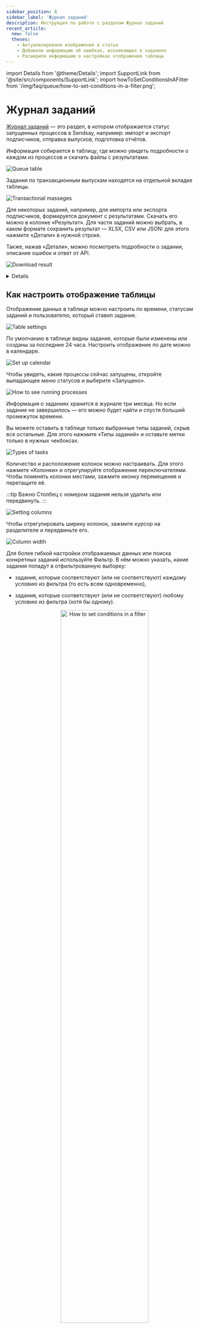 ```yaml
---
sidebar_position: 8
sidebar_label: 'Журнал заданий'
description: Инструкция по работе с разделом Журнал заданий
recent_article:
  new: false
  theses:
    - Актуализировали изображения в статье
    - Добавили информацию об ошибках, возникающих в заданиях
    - Расширили информацию о настройках отображения таблицы
---
```


import Details from '@theme/Details';
import SupportLink from '@site/src/components/SupportLink';
import howToSetConditionsInAFilter from '/img/faq/queue/how-to-set-conditions-in-a-filter.png';

# Журнал заданий

[Журнал заданий](https://app.sendsay.ru/queue) — это раздел, в котором отображается статус запущенных процессов в Sendsay, например: импорт и экспорт подписчиков, отправка выпусков, подготовка отчётов.

Информация собирается в таблицу, где можно увидеть подробности о каждом из процессов и скачать файлы с результатами.

![Queue table](/img/faq/queue/queue-table.png)

Задания по транзакционным выпускам находятся на отдельной вкладке таблицы.

![Transactional masseges](/img/faq/queue/transactional-messages.png)

Для некоторых заданий, например, для импорта или экспорта подписчиков, формируется документ с результатами. Скачать его можно в колонке «Результат». Для части заданий можно выбрать, в каком формате сохранить результат — XLSX, CSV или JSON: для этого нажмите «Детали» в нужной строке.

Также, нажав «Детали», можно посмотреть подробности о задании, описание ошибок и ответ от API.

![Download result](/img/faq/queue/download-result.gif)

<Details summary='Описание ошибок'>

Если при выполнении задания возникнут проблемы, его статус в таблице изменится на «Ошибка». В этом случае, в деталях задания можно будет увидеть ответ от API с информацией об ошибке, а также короткое описание её причин.

![Error discription](/img/faq/queue/error-discription.png)

Разным типам заданий свойственны разные ошибки. Например, для заданий импорта подписчиков ошибки могут выглядеть так:

- `"manage/member/import/probe/cant_get_url"` — означает, что файл импорта недоступен,
- `"manage/member/import/found_duplicate"` — значит, что вы пытаетесь загрузить повторно одни и те же данные. Необходимо дождаться окончания предыдущего импорта.

Если с причинами ошибки не удаётся разобраться самостоятельно, <SupportLink>напишите в чат поддержки</SupportLink>.

</Details>

## Как настроить отображение таблицы

Отображение данных в таблице можно настроить по времени, статусам заданий и пользователю, который ставил задание.

![Table settings](/img/faq/queue/table-settings.png)

По умолчанию в таблице видны задания, которые были изменены или созданы за последние 24 часа. Настроить отображение по дате можно в календаре.

![Set up calendar](/img/faq/queue/set-up-calendar.png)

Чтобы увидеть, какие процессы сейчас запущены, откройте выпадающее меню статусов и выберите «Запущено».

![How to see running processes](/img/faq/queue/how-to-see-running-processes.gif)

Информация о заданиях хранится в журнале три месяца. Но если задание не завершилось — его можно будет найти и спустя больший промежуток времени.

Вы можете оставить в таблице только выбранные типы заданий, скрыв все остальные. Для этого нажмите «Типы заданий» и оставьте метки только в нужных чекбоксах.

![Types of tasks](/img/faq/queue/types-of-tasks.gif)

Количество и расположение колонок можно настраивать. Для этого нажмите «Колонки» и отрегулируйте отображение переключателями. Чтобы поменять колонки местами, зажмите иконку перемещения и перетащите её.

:::tip Важно
Столбец с номером задания нельзя удалить или передвинуть.
:::

![Setting columns](/img/faq/queue/setting-columns.gif)

Чтобы отрегулировать ширину колонок, зажмите курсор на разделителе и передвиньте его.

![Column width](/img/faq/queue/column-width.gif)

Для более гибкой настройки отображаемых данных или поиска конкретных заданий используйте Фильтр. В нём можно указать, какие задания попадут в отфильтрованную выборку:

- задания, которые соответствуют (или не соответствуют) каждому условию из фильтра (то есть всем одновременно),
- задания, которые соответствуют (или не соответствуют) любому условию из фильтра (хотя бы одному).

  <p align="center">
    <img width="70%" src={howToSetConditionsInAFilter} alt="How to set conditions in a filter" />
  </p>

Настройте условие, по которому будут фильтроваться задания. Фильтр может учитывать сразу несколько условий. Условие можно дублировать или удалить. Нажмите «Применить» — в таблице отобразятся задания, подходящие под установленные условия.

![Filter conditions](/img/faq/queue/filter-conditions.gif)

**Читайте также:** <br/>
[Как экспортировать контакты и данные в новом интерфейсе](https://docs.sendsay.ru/subscribers/import-and-export/how-to-export-contacts-in-the-new-interface/)<br/>
[Как восстановить удалённые контакты](https://docs.sendsay.ru/subscribers/contacts/how-to-restore-deleted-contacts/)
